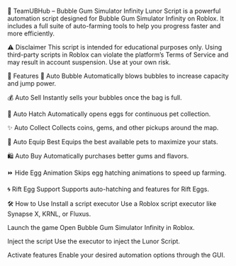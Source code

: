 🎈 TeamUBHub – Bubble Gum Simulator Infinity Lunor Script is a powerful automation script designed for Bubble Gum Simulator Infinity on Roblox. It includes a full suite of auto-farming tools to help you progress faster and more efficiently.

⚠️ Disclaimer This script is intended for educational purposes only. Using third-party scripts in Roblox can violate the platform’s Terms of Service and may result in account suspension. Use at your own risk.

🚀 Features 🫧 Auto Bubble Automatically blows bubbles to increase capacity and jump power.

💰 Auto Sell Instantly sells your bubbles once the bag is full.

🥚 Auto Hatch Automatically opens eggs for continuous pet collection.

✨ Auto Collect Collects coins, gems, and other pickups around the map.

🐾 Auto Equip Best Equips the best available pets to maximize your stats.

🛍️ Auto Buy Automatically purchases better gums and flavors.

⏩ Hide Egg Animation Skips egg hatching animations to speed up farming.

🌀 Rift Egg Support Supports auto-hatching and features for Rift Eggs.

🛠️ How to Use Install a script executor Use a Roblox script executor like Synapse X, KRNL, or Fluxus.

Launch the game Open Bubble Gum Simulator Infinity in Roblox.

Inject the script Use the executor to inject the Lunor Script.

Activate features Enable your desired automation options through the GUI.
